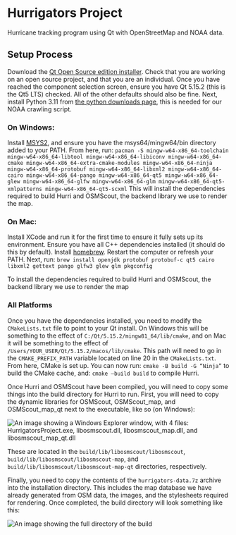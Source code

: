 # Hurrigators Project

Hurricane tracking program using Qt with OpenStreetMap and NOAA data.

## Setup Process

Download the [Qt Open Source edition installer](https://www.qt.io/download-qt-installer). Check that you are working on an open source project, and that you are an individual. Once you have reached the component selection screen, ensure you have Qt 5.15.2 (this is the Qt5 LTS) checked. All of the other defaults should also be fine. 
Next, install Python 3.11 from [the python downloads page](https://www.python.org/downloads), this is needed for our NOAA crawling script. 

### On Windows:
Install [MSYS2](https://www.msys2.org), and ensure you have the msys64/mingw64/bin directory added to your PATH. From here, run:
`pacman -S mingw-w64-x86_64-toolchain mingw-w64-x86_64-libtool mingw-w64-x86_64-libiconv mingw-w64-x86_64-cmake mingw-w64-x86_64-extra-cmake-modules mingw-w64-x86_64-ninja mingw-w64-x86_64-protobuf mingw-w64-x86_64-libxml2 mingw-w64-x86_64-cairo mingw-w64-x86_64-pango mingw-w64-x86_64-qt5 mingw-w64-x86_64-glew mingw-w64-x86_64-glfw mingw-w64-x86_64-glm mingw-w64-x86_64-qt5-xmlpatterns mingw-w64-x86_64-qt5-scxml`
This will install the dependencies required to build Hurri and OSMScout, the backend library we use to render the map.

### On Mac:
Install XCode and run it for the first time to ensure it fully sets up its environment. Ensure you have all C++ dependencies installed (it should do this by default). Install [homebrew](https://brew.sh). Restart the computer or refresh your PATH. 
Next, run:
`brew install openjdk protobuf protobuf-c qt5 cairo libxml2 gettext pango glfw3 glew glm pkgconfig`

To install the dependencies required to build Hurri and OSMScout, the backend library we use to render the map

### All Platforms
Once you have the dependencies installed, you need to modify the `CMakeLists.txt` file to point to your Qt install. On Windows this will be something to the effect of `C:/Qt/5.15.2/mingw81_64/lib/cmake`, and on Mac it will be something to the effect of `/Users/YOUR_USER/Qt/5.15.2/macos/lib/cmake`. This path will need to go in the `CMAKE_PREFIX_PATH` variable located on line 20 in the `CMakeLists.txt`.
From here, CMake is set up. You can now run:
`cmake -B build -G “Ninja”`
to build the CMake cache, and:
`cmake —build build`
to compile Hurri.

Once Hurri and OSMScout have been compiled, you will need to copy some things into the build directory for Hurri to run. First, you will need to copy the dynamic libraries for OSMScout, OSMScout_map, and OSMScout_map_qt next to the executable, like so (on Windows):

![An image showing a Windows Explorer window, with 4 files: HurrigatorsProject.exe, libosmscout.dll, libosmscout_map.dll, and libosmscout_map_qt.dll](https://cdn.discordapp.com/attachments/1021489757596950568/1049847507393458236/image.png)

These are located in the `build/lib/libosmscout/libosmscout`, `build/lib/libosmscout/libosmscout-map`, and `build/lib/libosmscout/libosmscout-map-qt` directories, respectively.

Finally, you need to copy the contents of the `hurrigators-data.7z` archive into the installation directory. This includes the map database we have already generated from OSM data, the images, and the stylesheets required for rendering. Once completed, the build directory will look something like this:

![An image showing the full directory of the build](https://cdn.discordapp.com/attachments/1021489757596950568/1049847518130868274/image.png)
